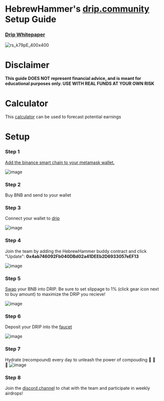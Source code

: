 # HebrewHammer's [drip.community](https://drip.community?buddy=0x4ab746092Fb040DBd02a41DEEb2D6933057eEF13) Setup Guide
### [Drip Whitepaper](https://drip.community/docs/DRIP_LIGHTPAPER_v0.8_Lit_Version.pdf)
![rs_k79pE_400x400](https://user-images.githubusercontent.com/97962028/150979572-1136e90e-9cba-4ad3-beff-03d28613d195.jpg)

# Disclaimer
**This guide DOES NOT represent financial advice, and is meant for educational purposes only. USE WITH REAL FUNDS AT YOUR OWN RISK**

# Calculator
This [calculator](https://docs.google.com/spreadsheets/d/18ysUJAoVQ1uXWnRHWCQ9duIlwQSjFALg-27DX1X33vA/edit?usp=sharing) can be used to forecast potential earnings

# Setup
### Step 1
[Add the binance smart chain to your metamask wallet.](https://academy.binance.com/en/articles/connecting-metamask-to-binance-smart-chain)


![image](https://user-images.githubusercontent.com/97962028/150976796-c3247c10-77eb-4121-9d5a-9093c45ff181.png)

### Step 2
Buy BNB and send to your wallet

### Step 3
Connect your wallet to [drip](https://drip.community/faucet?buddy=0x4ab746092Fb040DBd02a41DEEb2D6933057eEF13)

![image](https://user-images.githubusercontent.com/97962028/150977463-949244fe-54e7-4d04-978a-c8e7d3725f64.png)

### Step 4
Join the team by adding the HebrewHammer buddy contract and click "Update":
**0x4ab746092Fb040DBd02a41DEEb2D6933057eEF13**

![image](https://user-images.githubusercontent.com/97962028/150977590-23aad55c-4e50-4227-a222-73c95c4ea433.png)

### Step 5
[Swap](https://drip.community/fountain?buddy=0x4ab746092Fb040DBd02a41DEEb2D6933057eEF13) your BNB into DRIP. Be sure to set slippage to 1% (click gear icon next to buy amount) to maximize the DRIP you recieve! 

![image](https://user-images.githubusercontent.com/97962028/150977906-8d13b561-0c8b-44a4-9e3f-e0d28415aa8e.png)

### Step 6
Deposit your DRIP into the [faucet](https://drip.community/faucet?buddy=0x4ab746092Fb040DBd02a41DEEb2D6933057eEF13)

![image](https://user-images.githubusercontent.com/97962028/150978252-b22d5ea3-1bd5-4a46-898b-af5aca8a4982.png)

### Step 7
Hydrate (recompound) every day to unleash the power of compouding :rocket: :rocket: :rocket: 
![image](https://user-images.githubusercontent.com/97962028/150979123-778cb125-c95c-4ba8-94f7-db4867f94963.png)

### Step 8
Join the [discord channel](https://discord.gg/UZh2fdkGQV) to chat with the team and participate in weekly airdrops!

